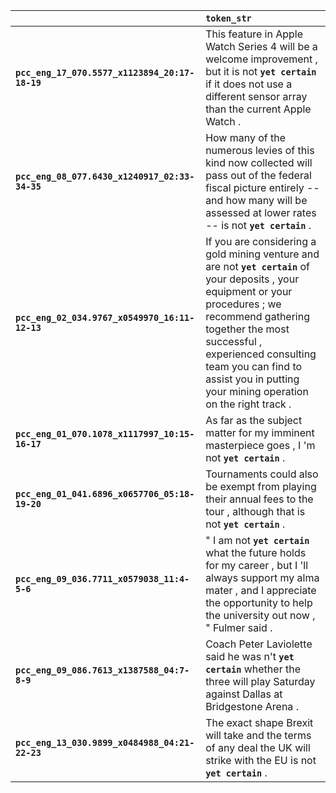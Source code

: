 |                                                | `token_str`                                                                                                                                                                                                                                                                                            |
|:-----------------------------------------------|:-------------------------------------------------------------------------------------------------------------------------------------------------------------------------------------------------------------------------------------------------------------------------------------------------------|
| **`pcc_eng_17_070.5577_x1123894_20:17-18-19`** | This feature in Apple Watch Series 4 will be a welcome improvement , but it is not __``yet certain``__ if it does not use a different sensor array than the current Apple Watch .                                                                                                                      |
| **`pcc_eng_08_077.6430_x1240917_02:33-34-35`** | How many of the numerous levies of this kind now collected will pass out of the federal fiscal picture entirely -- and how many will be assessed at lower rates -- is not __``yet certain``__ .                                                                                                        |
| **`pcc_eng_02_034.9767_x0549970_16:11-12-13`** | If you are considering a gold mining venture and are not __``yet certain``__ of your deposits , your equipment or your procedures ; we recommend gathering together the most successful , experienced consulting team you can find to assist you in putting your mining operation on the right track . |
| **`pcc_eng_01_070.1078_x1117997_10:15-16-17`** | As far as the subject matter for my imminent masterpiece goes , I 'm not __``yet certain``__ .                                                                                                                                                                                                         |
| **`pcc_eng_01_041.6896_x0657706_05:18-19-20`** | Tournaments could also be exempt from playing their annual fees to the tour , although that is not __``yet certain``__ .                                                                                                                                                                               |
| **`pcc_eng_09_036.7711_x0579038_11:4-5-6`**    | " I am not __``yet certain``__ what the future holds for my career , but I 'll always support my alma mater , and I appreciate the opportunity to help the university out now , " Fulmer said .                                                                                                        |
| **`pcc_eng_09_086.7613_x1387588_04:7-8-9`**    | Coach Peter Laviolette said he was n't __``yet certain``__ whether the three will play Saturday against Dallas at Bridgestone Arena .                                                                                                                                                                  |
| **`pcc_eng_13_030.9899_x0484988_04:21-22-23`** | The exact shape Brexit will take and the terms of any deal the UK will strike with the EU is not __``yet certain``__ .                                                                                                                                                                                 |